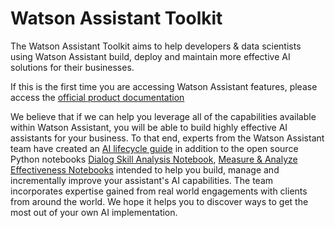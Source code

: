 # Watson Assistant Toolkit

The Watson Assistant Toolkit aims to help developers & data scientists using Watson Assistant build, deploy and maintain more effective AI solutions for their businesses.

If this is the first time you are accessing Watson Assistant features, please access the [official product documentation](https://cloud.ibm.com/docs/services/assistant)

We believe that if we can help you leverage all of the capabilities available within Watson Assistant, you will be able to build highly effective AI assistants for your business. To that end, experts from the Watson Assistant team have created an [AI lifecycle guide](https://github.com/watson-developer-cloud/assistant-toolkit/tree/master/ai-lifecycle) in addition to the open source Python notebooks [Dialog Skill Analysis Notebook](https://github.com/watson-developer-cloud/assistant-dialog-skill-analysis), [Measure & Analyze Effectiveness Notebooks](https://github.com/watson-developer-cloud/assistant-improve-recommendations-notebook) intended to help you build, manage and incrementally improve your assistant's AI capabilities. The team incorporates expertise gained from real world engagements with clients from around the world. We hope it helps you to discover ways to get the most out of your own AI implementation.
